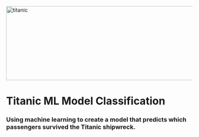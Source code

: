 
<img src="https://i.ytimg.com/vi/g6viRUTuGhg/maxresdefault.jpg" alt="titanic" width="1200" height="200">

# Titanic ML Model Classification
### Using machine learning to create a model that predicts which passengers survived the Titanic shipwreck.
